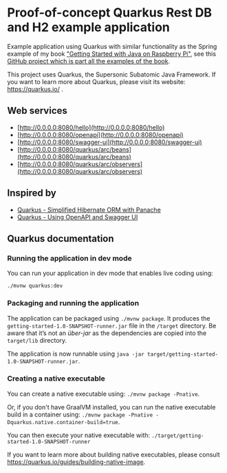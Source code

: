 # Proof-of-concept Quarkus Rest DB and H2 example application

Example application using Quarkus with similar functionality as the Spring example of my book 
["Getting Started with Java on Raspberry Pi"](https://webtechie.be/books/), see this 
[GitHub project which is part all the examples of the book](https://github.com/FDelporte/JavaOnRaspberryPi/tree/master/Chapter_10_Spring/java-spring-rest-db).

This project uses Quarkus, the Supersonic Subatomic Java Framework.
If you want to learn more about Quarkus, please visit its website: https://quarkus.io/ .

## Web services

* [http://0.0.0.0:8080/hello](http://0.0.0.0:8080/hello)
* [http://0.0.0.0:8080/openapi](http://0.0.0.0:8080/openapi)
* [http://0.0.0.0:8080/swagger-ui](http://0.0.0.0:8080/swagger-ui)
* [http://0.0.0.0:8080/quarkus/arc/beans](http://0.0.0.0:8080/quarkus/arc/beans)
* [http://0.0.0.0:8080/quarkus/arc/observers](http://0.0.0.0:8080/quarkus/arc/observers)

## Inspired by

* [Quarkus - Simplified Hibernate ORM with Panache](https://quarkus.io/guides/hibernate-orm-panache)
* [Quarkus - Using OpenAPI and Swagger UI](https://quarkus.io/guides/openapi-swaggerui)

## Quarkus documentation

### Running the application in dev mode

You can run your application in dev mode that enables live coding using:

```
./mvnw quarkus:dev
```

### Packaging and running the application

The application can be packaged using `./mvnw package`.
It produces the `getting-started-1.0-SNAPSHOT-runner.jar` file in the `/target` directory.
Be aware that it’s not an _über-jar_ as the dependencies are copied into the `target/lib` directory.

The application is now runnable using `java -jar target/getting-started-1.0-SNAPSHOT-runner.jar`.

### Creating a native executable

You can create a native executable using: `./mvnw package -Pnative`.

Or, if you don't have GraalVM installed, you can run the native executable build in a container using: `./mvnw package -Pnative -Dquarkus.native.container-build=true`.

You can then execute your native executable with: `./target/getting-started-1.0-SNAPSHOT-runner`

If you want to learn more about building native executables, please consult https://quarkus.io/guides/building-native-image.